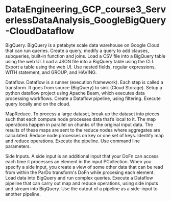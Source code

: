 # DataEngineering_GCP_course3_ServerlessDataAnalysis_GoogleBigQuery-CloudDataflow
BigQuery. BigQuery is a petabyte scale data warehouse on Google Cloud that can run queries. Create a query, modify a query to add clauses, subqueries, built-in function and joins.  Load a CSV file into a BigQuery table using the web UI. Load a JSON file into a BigQuery table using the CLI. Export a table using the web UI.  Use nested fields, regular expressions, WITH statement, and GROUP, and HAVING.    

Dataflow. Dataflow is a runner (execution framework). Each step is called a transform. It goes from source (BigQuery) to sink (Cloud Storage).  Setup a python dataflow project using Apache Beam, which executes data processing workflows. Create a Dataflow pipeline, using filtering. Execute query locally and on the cloud.    

MapReduce. To process a large dataset, break up the dataset into pieces such that each compute node processes data that’s local to it. The map operations happen in parallel on chunks of the original input data.  The results of these maps are sent to the reduce nodes where aggregates are calculated.  Reduce node processes on key or one set of keys.  Identify map and reduce operations. Execute the pipeline. Use command line parameters.  

Side Inputs. A side input is an additional input that your DoFn can access each time it processes an element in the input PCollection. When you specify a side input, you create a view of some other data that can be read from within the ParDo transform's DoFn while procesing each element. Load data into BigQuery and run complex queries.  Execute a Dataflow pipeline that can carry out map and reduce operations, using side inputs and stream into BigQuery.  Use the output of a pipeline as a side-input to another pipeline.
